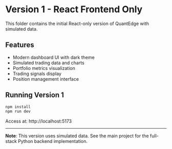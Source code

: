 # Version 1 - React Frontend Only

This folder contains the initial React-only version of QuantEdge with simulated data.

## Features
- Modern dashboard UI with dark theme
- Simulated trading data and charts
- Portfolio metrics visualization
- Trading signals display
- Position management interface

## Running Version 1

```bash
npm install
npm run dev
```

Access at: http://localhost:5173

---

**Note**: This version uses simulated data. See the main project for the full-stack Python backend implementation.
